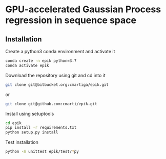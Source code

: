 # GPU-accelerated Gaussian Process regression in sequence space


## Installation

Create a python3 conda environment and activate it

```bash
conda create -n epik python=3.7
conda activate epik
```

Download the repository using git and cd into it

```bash
git clone git@bitbucket.org:cmartiga/epik.git
```

or
```bash
git clone git@github.com:cmarti/epik.git
```

Install using setuptools
```bash
cd epik
pip install -r requirements.txt
python setup.py install
```

Test installation

```bash
python -m unittest epik/test/*py
```
